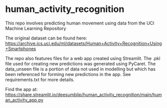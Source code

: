 # human_activity_recognition
This repo involves predicting human movement using data from the UCI Machine Learning Repository

The original dataset can be found here:
https://archive.ics.uci.edu/ml/datasets/Human+Activity+Recognition+Using+Smartphones

The repo also features files for a web app created using Streamlit. The .pkl file used for creating new predictions was generated using PyCaret.
The data_unseen file is a portion of data not used in modelling but which has been referenced for forming new predictions in the app.
See requirements.txt for more details.

Find the app at: https://share.streamlit.io/deesumblip/human_activity_recognition/main/human_activity_app.py
